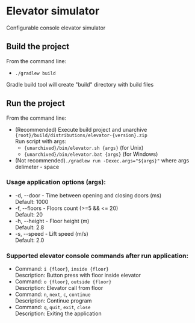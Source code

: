 # Elevator simulator
Configurable console elevator simulator<br>

## Build the project
From the command line:
* `./gradlew build`

Gradle build tool will create "build" directory with build files

## Run the project

From the command line:
* (Recommended) Execute build project and unarchive `{root}/build/distributions/elevator-{version}.zip`<br>
    Run script with args:  
    * `{unarchived}/bin/elevator.sh {args}` (for Unix)
    * `{unarchived}/bin/elevator.bat {args}` (for Windows)<br>
* (Not recommended)`./gradlew run -Dexec.args="${args}"` where args delimeter - space

### Usage application options (args):
  *  -d, --door - Time between opening and closing doors (ms)<br>
      Default: 1000<br>
  *  -f, --floors - Floors count (>=5 && <= 20)<br>
      Default: 20<br>
  *  -h, --height - Floor height (m)<br>
      Default: 2.8<br>
  *  -s, --speed - Lift speed (m/s)<br>
      Default: 2.0<br>

### Supported elevator console commands after run application:
* Command: `i {floor}`, `inside {floor}`<br>
  Description: Button press with floor inside elevator
* Command: `o {floor}`, `outside {floor}`<br>
  Description: Elevator call from floor
* Command: `n`, `next`, `c`, `continue`<br>
  Description: Continue program
* Command: `q`, `quit`, `exit`, `close`<br>
  Description: Exiting the application